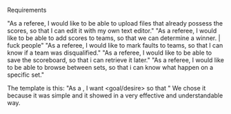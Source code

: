 Requirements

"As a referee, I would like to be able to upload files that already possess the scores, so that I can edit it with my own text editor."
"As a referee, I would like to be able to add scores to teams, so that we can determine a winner. | fuck people"
"As a referee, I would like to mark faults to teams, so that I can know if a team was disqualified."
"As a referee, I would like to be able to save the scoreboard, so that i can retrieve it later."
"As a referee, I would like to be able to browse between sets, so that i can know what happen on a specific set."

The template is this:
"As a <role>, I want <goal/desire> so that <benefit>"
We chose it because it was simple and it showed in a very effective and understandable way.

